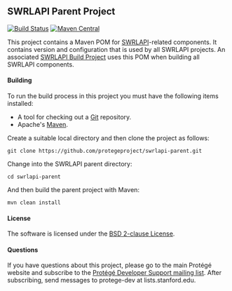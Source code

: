 ## SWRLAPI Parent Project

[![Build Status](https://travis-ci.org/protegeproject/swrlapi-parent.svg?branch=master)](https://travis-ci.org/protegeproject/swrlapi-parent)
[![Maven Central](https://maven-badges.herokuapp.com/maven-central/edu.stanford.swrl/swrlapi-parent/badge.svg)](https://maven-badges.herokuapp.com/maven-central/edu.stanford.swrl/swrlapi-parent)

This project contains a Maven POM for [SWRLAPI](https://github.com/protegeproject/swrlapi/wiki)-related components. 
It contains version and configuration that is used by all SWRLAPI projects.
An associated [SWRLAPI Build Project](https://github.com/protegeproject/swrlapi-project.git) uses this POM
when building all SWRLAPI components.

#### Building

To run the build process in this project you must have the following items installed:

+ A tool for checking out a [Git](http://git-scm.com/) repository.
+ Apache's [Maven](http://maven.apache.org/index.html).

Create a suitable local directory and then clone the project as follows:

    git clone https://github.com/protegeproject/swrlapi-parent.git

Change into the SWRLAPI parent directory:

    cd swrlapi-parent

And then build the parent project with Maven:

    mvn clean install

#### License

The software is licensed under the [BSD 2-clause License](https://github.com/protegeproject/swrltab-project/blob/master/license.txt).

#### Questions

If you have questions about this project, please go to the main
Protégé website and subscribe to the [Protégé Developer Support
mailing list](http://protege.stanford.edu/support.php#mailingListSupport).
After subscribing, send messages to protege-dev at lists.stanford.edu.
